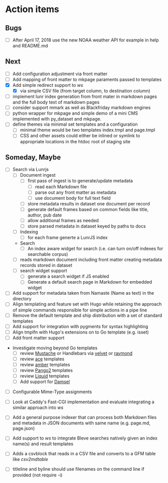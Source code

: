 
# Action items

## Bugs

+ [ ] After April 17, 2018 use the new NOAA weather API for example in help and README.md

## Next

+ [ ] Add configuration adjustment via front matter
+ [ ] Add mapping of front matter to mkpage paraments passed to templates
+ [x] Add simple redirect support to _ws_
    + [x] via simple CSV file (from target column, to destination column)
+ [ ] implement lunr index generation from front mater in markdown pages and the full body text of markdown pages
+ [ ] consider support mmark as well as Blackfriday markdown engines
+ [ ] python wrapper for mkpage and simple demo of a mini CMS implemented with py_dataset and mkpage.
+ [ ] define themes via minimal set templates and a configuration
    + [ ] minimal theme would be two templates index.tmpl and page.tmpl
    + [ ] CSS and other assets could either be inlined or symlink to appropriate locations in the htdoc root of staging site

## Someday, Maybe

+ [ ] Search via Lunrjs
    + [ ] Document ingest
        + [ ] first pass of ingest is to generate/update metadata
            + [ ] read each Markdown file
            + [ ] parse out any front matter as metadata
            + [ ] use document body for full text field
        + [ ] store metadata results in dataset one document per record
        + [ ] generate default frames based on common fields like title, author, pub date
        + [ ] allow additional frames as needed
        + [ ] store parsed metadata in dataset keyed by paths to docs
    +[ ] Indexing
        + [ ] for each frame generte a LunrJS index
    + Search 
        + [ ] An index aware widget for search (i.e. can turn on/off indexes for searchable corpus)
    + [ ] reads markdown document including front matter creating metadata records stored in dataset
    + [ ] search widget support
        + [ ] generate a search widget if JS enabled
        + [ ] Generate a default search page in Markdown for embedded widget
+ [ ] Add support for metadata taken from Namaste (Name as text) in the directory
+ [ ] Align templating and feature set with Hugo while retaining the approach of simple commands responsible for simple actions in a pipe line
+ [ ] Remove the default template and ship distribution with a set of standard templates
+ [ ] Add support for integration with pygments for syntax highlighting
+ [ ] Align tmplfn with Hugo's extensions on to Go template (e.g. isset)
+ [ ] Add front matter support
+ Investigate moving beyond Go templates 
    + [ ] review [Mustache](https://github.com/hoisie/mustache) or Handlebars via [velvet](https://github.com/gobuffalo/velvet) or [raymond](https://github.com/aymerick/raymond)
    + [ ] review [ace](https://github.com/yosssi/ace) templates
    + [ ] review [amber](https://github.com/eknkc/amber) templates
    + [ ] review [Pango2](https://github.com/flosch/pongo2) templates
    + [ ] review [Liquid](https://github.com/osteele/liquid) templates
    + [ ] Add support for [Damsel](https://github.com/dskinner/damsel)
+ [ ] Configurable Mime-Type assignments
+ [ ] Look at Caddy's Fast-CGI implementation and evaluate integrating a similar approach into _ws_
+ [ ] Add a general purpose indexer that can process both Markdown files and metadata in JSON documents with same name (e.g. page.md, page.json)
+ [ ] Add support to _ws_ to integrate Bleve searches natively given an index name(s) and result templates
+ [ ] Adds a csvblock that reads in a CSV file and converts to a GFM table like _csv2mdtable_
+ [ ] titleline and byline should use filenames on the command line if provided (not require -i)

